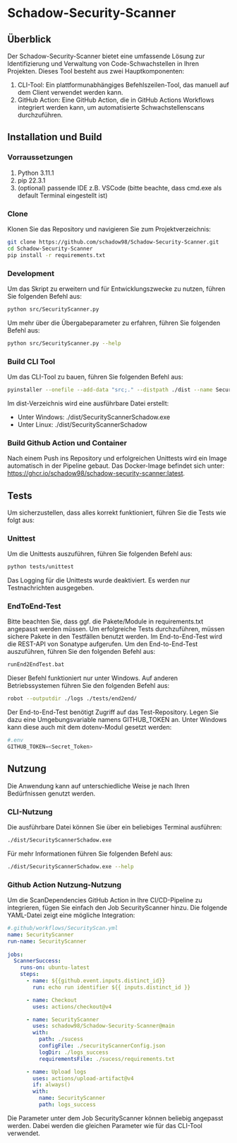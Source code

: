 # Schadow-Security-Scanner
 


## Überblick

Der Schadow-Security-Scanner bietet eine umfassende Lösung zur Identifizierung und Verwaltung von Code-Schwachstellen in Ihren Projekten. Dieses Tool besteht aus zwei Hauptkomponenten:

1. CLI-Tool: Ein plattformunabhängiges Befehlszeilen-Tool, das manuell auf dem Client verwendet werden kann.
2. GitHub Action: Eine GitHub Action, die in GitHub Actions Workflows integriert werden kann, um automatisierte Schwachstellenscans durchzuführen.

## Installation und Build

### Vorraussetzungen

1. Python 3.11.1
2. pip 22.3.1
3. (optional) passende IDE z.B. VSCode (bitte beachte, dass cmd.exe als default Terminal eingestellt ist)

### Clone

Klonen Sie das Repository und navigieren Sie zum Projektverzeichnis:

```bash
git clone https://github.com/schadow98/Schadow-Security-Scanner.git
cd Schadow-Security-Scanner
pip install -r requirements.txt
```

### Development 

Um das Skript zu erweitern und für Entwicklungszwecke zu nutzen, führen Sie folgenden Befehl aus:

```bash
python src/SecurityScanner.py
```

Um mehr über die Übergabeparameter zu erfahren, führen Sie folgenden Befehl aus:

```bash
python src/SecurityScanner.py --help
```

### Build  CLI Tool

Um das CLI-Tool zu bauen, führen Sie folgenden Befehl aus:

```bash
pyinstaller --onefile --add-data "src;." --distpath ./dist --name SecurityScannerSchadow ./src/SecurityScanner.py
```

Im dist-Verzeichnis wird eine ausführbare Datei erstellt:
- Unter Windows: ./dist/SecurityScannerSchadow.exe
- Unter Linux: ./dist/SecurityScannerSchadow

### Build  Github Action und Container

Nach einem Push ins Repository und erfolgreichen Unittests wird ein Image automatisch in der Pipeline gebaut. Das Docker-Image befindet sich unter: https://ghcr.io/schadow98/schadow-security-scanner:latest.


## Tests

Um sicherzustellen, dass alles korrekt funktioniert, führen Sie die Tests wie folgt aus:

### Unittest

Um die Unittests auszuführen, führen Sie folgenden Befehl aus:

```bash
python tests/unittest
```

Das Logging für die Unittests wurde deaktiviert. 
Es werden nur Testnachrichten ausgegeben.

### EndToEnd-Test

Bitte beachten Sie, dass ggf. die Pakete/Module in requirements.txt angepasst werden müssen. 
Um erfolgreiche Tests durchzuführen, müssen sichere Pakete in den Testfällen benutzt werden. 
Im End-to-End-Test wird die REST-API von Sonatype aufgerufen. 
Um den End-to-End-Test auszuführen, führen Sie den folgenden Befehl aus:

```bash
runEnd2EndTest.bat
```

Dieser Befehl funktioniert nur unter Windows. 
Auf anderen Betriebssystemen führen Sie den folgenden Befehl aus:

```bash
robot --outputdir ./logs ./tests/end2end/
```

Der End-to-End-Test benötigt Zugriff auf das Test-Repository. 
Legen Sie dazu eine Umgebungsvariable namens GITHUB_TOKEN an. 
Unter Windows kann diese auch mit dem dotenv-Modul gesetzt werden:

```python
#.env
GITHUB_TOKEN=<Secret_Token>
```


## Nutzung

Die Anwendung kann auf unterschiedliche Weise je nach Ihren Bedürfnissen genutzt werden.

### CLI-Nutzung

Die ausführbare Datei können Sie über ein beliebiges Terminal ausführen:

```bash
./dist/SecurityScannerSchadow.exe
```

Für mehr Informationen führen Sie folgenden Befehl aus:

```bash
./dist/SecurityScannerSchadow.exe --help
```

### Github Action Nutzung-Nutzung

Um die ScanDependencies GitHub Action in Ihre CI/CD-Pipeline zu integrieren, fügen Sie einfach den Job SecurityScanner hinzu. 
Die folgende YAML-Datei zeigt eine mögliche Integration:

```yaml
#.github/workflows/SecurityScan.yml
name: SecurityScanner
run-name: SecurityScanner
        
jobs:
  ScannerSuccess:
    runs-on: ubuntu-latest
    steps:
      - name: ${{github.event.inputs.distinct_id}}
        run: echo run identifier ${{ inputs.distinct_id }}

      - name: Checkout
        uses: actions/checkout@v4

      - name: SecurityScanner
        uses: schadow98/Schadow-Security-Scanner@main  
        with:
          path: ./sucess
          configFile: ./securityScannerConfig.json
          logDir: ./logs_success
          requirementsFile: ./sucess/requirements.txt

      - name: Upload logs
        uses: actions/upload-artifact@v4
        if: always()
        with:
          name: SecurityScanner
          path: logs_success
```


Die Parameter unter dem Job SecurityScanner können beliebig angepasst werden. 
Dabei werden die gleichen Parameter wie für das CLI-Tool verwendet.